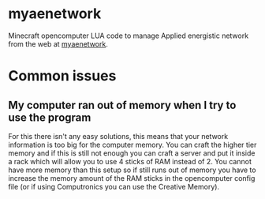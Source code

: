 # myaenetwork
Minecraft opencomputer LUA code to manage Applied energistic network from the web at [myaenetwork](http://myaenetwork.ovh/).




# Common issues

## My computer ran out of memory when I try to use the program

For this there isn't any easy solutions, this means that your network information is too big for the computer memory. You can craft the higher tier memory and if this is still not enough you can craft a server and put it inside a rack which will allow you to use 4 sticks of RAM instead of 2. You cannot have more memory than this setup so if still runs out of memory you have to increase the memory amount of the RAM sticks in the opencomputer config file (or if using Computronics you can use the Creative Memory).  

